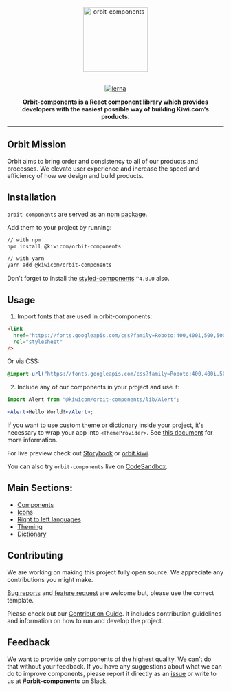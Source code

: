 <div align="center">
  <a href="https://orbit.kiwi" target="_blank">
    <img alt="orbit-components" src="https://orbit.kiwi/files/orbit-components.png" srcset="https://orbit.kiwi/files/orbit-components@2x.png 2x" height="150px" />
  </a>
</div>

<br />

<div align="center">

[![lerna](https://img.shields.io/badge/maintained%20with-lerna-cc00ff.svg)](https://lerna.js.org/)

<strong>Orbit-components is a React component library which provides developers with the easiest possible way of building Kiwi.com’s products.</strong>

</div>

---

## Orbit Mission

Orbit aims to bring order and consistency to all of our products and processes. We elevate user experience and increase the speed and efficiency of how we design and build products.

## Installation

`orbit-components` are served as an [npm package](https://www.npmjs.com/package/@kiwicom/orbit-components).

Add them to your project by running:

```bash
// with npm
npm install @kiwicom/orbit-components

// with yarn
yarn add @kiwicom/orbit-components
```

Don't forget to install the [styled-components](https://github.com/styled-components/styled-components/) `^4.0.0` also.

## Usage

1. Import fonts that are used in orbit-components:

```html
<link
  href="https://fonts.googleapis.com/css?family=Roboto:400,400i,500,500i,700"
  rel="stylesheet"
/>
```

Or via CSS:

```css
@import url("https://fonts.googleapis.com/css?family=Roboto:400,400i,500,500i,700");
```

2. Include any of our components in your project and use it:

```jsx
import Alert from "@kiwicom/orbit-components/lib/Alert";

<Alert>Hello World!</Alert>;
```

If you want to use custom theme or dictionary inside your project, it's necessary to wrap your app into `<ThemeProvider>`. See [this document](https://github.com/kiwicom/orbit/tree/master/packages/orbit-components/src/ThemeProvider/README.md) for more information.

For live preview check out [Storybook](https://kiwicom.github.io/orbit/) or [orbit.kiwi](https://orbit.kiwi).

You can also try `orbit-components` live on [CodeSandbox](https://codesandbox.io/s/github/designkiwicom/orbit-sandbox).

## Main Sections:

- [Components](https://github.com/kiwicom/orbit/tree/master/packages/orbit-components/src/)
- [Icons](https://github.com/kiwicom/orbit/tree/master/packages/orbit-components/src/Icon/README.md)
- [Right to left languages](https://github.com/kiwicom/orbit/tree/master/packages/orbit-components/src/utils/rtl/README.md)
- [Theming](https://github.com/kiwicom/orbit/blob/master/.github/theming.md)
- [Dictionary](https://github.com/kiwicom/orbit/blob/master/.github/dictionary.md)

## Contributing

We are working on making this project fully open source. We appreciate any contributions you might make.

[Bug reports](https://github.com/kiwicom/orbit/issues/new?template=bug_report.md) and [feature request](https://github.com/kiwicom/orbit/issues/new?template=feature_request.md) are welcome but, please use the correct template.

Please check out our [Contribution Guide](https://github.com/kiwicom/orbit/tree/master/.github/contribution/README.md). It includes contribution guidelines and information on how to run and develop the project.

## Feedback

We want to provide only components of the highest quality. We can’t do that without your feedback. If you have any suggestions about what we can do to improve components, please report it directly as an [issue](https://github.com/kiwicom/orbit/issues/new/choose) or write to us at **#orbit-components** on Slack.
